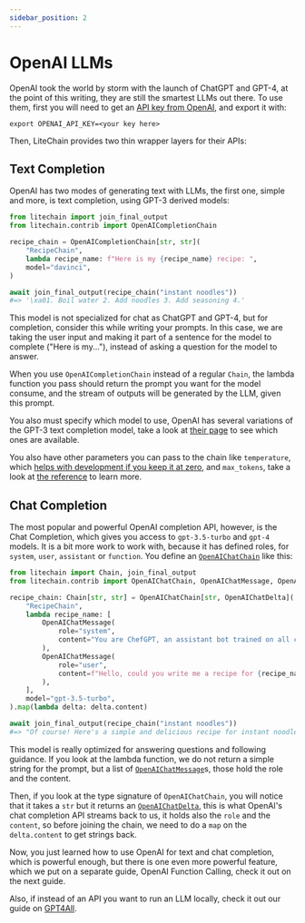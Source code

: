 ```yaml
---
sidebar_position: 2
---
```


# OpenAI LLMs

OpenAI took the world by storm with the launch of ChatGPT and GPT-4, at the point of this writing, they are still the smartest LLMs out there. To use them, first you will need to get an [API key from OpenAI](https://platform.openai.com), and export it with:

```
export OPENAI_API_KEY=<your key here>
```

Then, LiteChain provides two thin wrapper layers for their APIs:

## Text Completion

OpenAI has two modes of generating text with LLMs, the first one, simple and more, is text completion, using GPT-3 derived models:

```python
from litechain import join_final_output
from litechain.contrib import OpenAICompletionChain

recipe_chain = OpenAICompletionChain[str, str](
    "RecipeChain",
    lambda recipe_name: f"Here is my {recipe_name} recipe: ",
    model="davinci",
)

await join_final_output(recipe_chain("instant noodles"))
#=> '\xa01. Boil water 2. Add noodles 3. Add seasoning 4.'
```

This model is not specialized for chat as ChatGPT and GPT-4, but for completion, consider this while writing your prompts. In this case, we are taking the user input and making it part of a sentence for the model to complete ("Here is my..."), instead of asking a question for the model to answer.

When you use `OpenAICompletionChain` instead of a regular `Chain`, the lambda function you pass should return the prompt you want for the model consume, and the stream of outputs will be generated by the LLM, given this prompt.

You also must specify which model to use, OpenAI has several variations of the GPT-3 text completion model, take a look at [their page](https://platform.openai.com/docs/models/gpt-3) to see which ones are available.

You also have other parameters you can pass to the chain like `temperature`, which [helps with development if you keep it at zero](/docs/llms/zero_temperature), and `max_tokens`, take a look at [the reference](pathname:///reference/litechain/contrib/index.html#litechain.contrib.OpenAICompletionChain) to learn more.

## Chat Completion

The most popular and powerful OpenAI completion API, however, is the Chat Completion, which gives you access to `gpt-3.5-turbo` and `gpt-4` models. It is a bit more work to work with, because it has defined roles, for `system`, `user`, `assistant` or `function`. You define an [`OpenAIChatChain`](pathname:///reference/litechain/contrib/index.html#litechain.contrib.OpenAIChatChain) like this:

```python
from litechain import Chain, join_final_output
from litechain.contrib import OpenAIChatChain, OpenAIChatMessage, OpenAIChatDelta

recipe_chain: Chain[str, str] = OpenAIChatChain[str, OpenAIChatDelta](
    "RecipeChain",
    lambda recipe_name: [
        OpenAIChatMessage(
            role="system",
            content="You are ChefGPT, an assistant bot trained on all culinary knowledge of world's most proeminant Michelin Chefs",
        ),
        OpenAIChatMessage(
            role="user",
            content=f"Hello, could you write me a recipe for {recipe_name}?",
        ),
    ],
    model="gpt-3.5-turbo",
).map(lambda delta: delta.content)

await join_final_output(recipe_chain("instant noodles"))
#=> "Of course! Here's a simple and delicious recipe for instant noodles:\n\nIngredients:\n- 1 packet of instant noodles (your choice of flavor)\n- 2 cups of water\n- 1 tablespoon of vegetable oil\n- 1 small onion, thinly sliced\n- 1 clove of garlic, minced\n- 1 small carrot, julienned\n- 1/2 cup of sliced mushrooms\n- 1/2 cup of shredded cabbage\n- 2 tablespoons of soy sauce\n- 1 teaspoon of sesame oil\n- Optional toppings: sliced green onions, boiled egg, cooked chicken or shrimp, chili flakes\n\nInstructions:\n1. In a medium-sized pot, bring the water to a boil. Add the instant noodles and cook according to the package instructions until they are al dente. Drain and set aside.\n\n2. In the same pot, heat the vegetable oil over medium heat. Add the sliced onion and minced garlic, and sauté until they become fragrant and slightly caramelized.\n\n3. Add the julienned carrot, sliced mushrooms, and shredded cabbage to the pot. Stir-fry for a few minutes until the vegetables are slightly softened.\n\n4. Add the cooked instant noodles to the pot and toss them with the vegetables.\n\n5. In a small bowl, mix together the soy sauce and sesame oil. Pour this mixture over the noodles and vegetables, and toss everything together until well combined.\n\n6. Cook for an additional 2-3 minutes, stirring occasionally, to allow the flavors to meld together.\n\n7. Remove the pot from heat and divide the noodles into serving bowls. Top with your desired toppings such as sliced green onions, boiled egg, cooked chicken or shrimp, and chili flakes.\n\n8. Serve the instant noodles hot and enjoy!\n\nFeel free to customize this recipe by adding your favorite vegetables or protein. Enjoy your homemade instant noodles!"
```

This model is really optimized for answering questions and following guidance. If you look at the lambda function, we do not return a simple string for the prompt, but a list of [`OpenAIChatMessage`](pathname:///reference/litechain/contrib/index.html#litechain.contrib.OpenAIChatMessage)s, those hold the role and the content.

Then, if you look at the type signature of `OpenAIChatChain`, you will notice that it takes a `str` but it returns an [`OpenAIChatDelta`](pathname:///reference/litechain/contrib/index.html#litechain.contrib.OpenAIChatMessage), this is what OpenAI's chat completion API streams back to us, it holds also the `role` and the `content`, so before joining the chain, we need to do a `map` on the `delta.content` to get strings back.

Now, you just learned how to use OpenAI for text and chat completion, which is powerful enough, but there is one even more powerful feature, which we put on a separate guide, OpenAI Function Calling, check it out on the next guide.

Also, if instead of an API you want to run an LLM locally, check it out our guide on [GPT4All](/docs/llms/gpt4all).